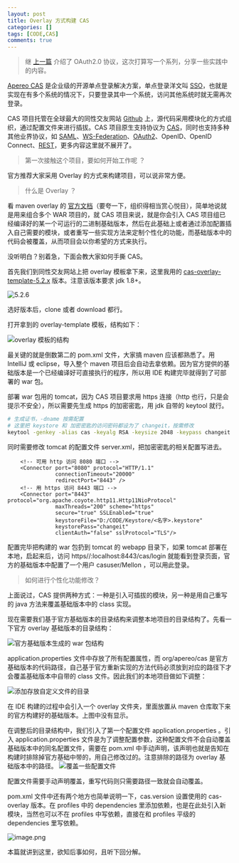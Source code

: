 ```yaml
---
layout: post
title: Overlay 方式构建 CAS 
categories: []
tags: [CODE,CAS]
comments: true
---
```


>继 [上一篇](https://frank-cq.github.io/2018/06/09/%E8%AE%A4%E8%AF%81%E6%8E%88%E6%9D%83%E9%82%A3%E7%82%B9%E4%BA%8B%E5%84%BF/) 介绍了 OAuth2.0 协议，这次打算写一个系列，分享一些实践中的内容。



[Apereo CAS](https://apereo.github.io/cas/5.2.x/index.html) 是企业级的开源单点登录解决方案，单点登录洋文叫 [SSO](https://en.wikipedia.org/wiki/Single_sign-on)，也就是实现在有多个系统的情况下，只要登录其中一个系统，访问其他系统时就无需再次登录。


CAS 项目托管在全球最大的同性交友网站 [Github](https://github.com/apereo/cas) 上，源代码采用模块化的方式组织，通过配置文件来进行插拔。CAS 项目原生支持协议为  [CAS](https://apereo.github.io/cas/5.2.x/protocol/CAS-Protocol.html)，同时也支持多种其他业界协议，如 [SAML](https://apereo.github.io/cas/5.2.x/protocol/SAML-Protocol.html)、[WS-Federation](https://apereo.github.io/cas/5.2.x/protocol/WS-Federation-Protocol.html)、[OAuth2](https://apereo.github.io/cas/5.2.x/protocol/OAuth-Protocol.html)、OpenID、OpenID Connect、[REST](https://apereo.github.io/cas/5.2.x/protocol/REST-Protocol.html)，更多内容这里就不展开了。


>第一次接触这个项目，要如何开始工作呢 ？

官方推荐大家采用 Overlay 的方式来构建项目，可以说非常方便。

>什么是 Overlay ？

看 maven overlay 的 [官方文档](https://maven.apache.org/plugins/maven-war-plugin/overlays.html)（要夸一下，组织得相当赏心悦目），简单地说就是用来组合多个 WAR 项目的，就 CAS 项目来说，就是你会引入 CAS 项目组已经编译好的某一个可运行的二进制基础版本，然后在此基础上或者通过添加配置插入自己需要的模块，或者重写一些实现方法来定制个性化的功能，而基础版本中的代码会被覆盖，从而项目会以你希望的方式来执行。

没听明白？别着急，下面会教大家如何手撕 CAS。


首先我们到同性交友网站上把 overlay 模板拿下来，这里我用的 [cas-overlay-template-5.2.x](https://github.com/apereo/cas-overlay-template/tree/5.2) 版本。注意该版本要求 jdk 1.8+。

![5.2.6](https://upload-images.jianshu.io/upload_images/716099-5e330ccc1c22ca18.png?imageMogr2/auto-orient/strip%7CimageView2/2/w/1240)


选好版本后，clone 或者 download 都行。

打开拿到的 overlay-template 模板，结构如下：

![overlay 模板的结构](https://upload-images.jianshu.io/upload_images/716099-6d7cb3a45d8dc759.png?imageMogr2/auto-orient/strip%7CimageView2/2/w/1240)

最关键的就是倒数第二的 pom.xml 文件，大家搞 maven 应该都熟悉了。用 IntelliJ 或 eclipse，导入整个 maven 项目后会自动去拿依赖。因为官方提供的基础版本是一个已经编译好可直接执行的程序，所以用 IDE 构建完毕就得到了可部署的 war 包。

部署 war 包用的 tomcat，因为 CAS 项目要求用 https 连接（http 也行，只是会提示不安全），所以需要先生成 https 的加密密匙，用 jdk 自带的 keytool 就行。

```bash
# 生成证书，-dname 按需配置
# 这里把 keystore 和 加密密匙的访问密码都设为了 changeit，按需修改
keytool -genkey -alias cas -keyalg RSA -keysize 2048 -keypass changeit -storepass changeit -keystore D:/CODE/Keystore/<名字>.keystore -dname "CN=cas.example.org,OU=example.com,O=cas,L=Shenzhen,ST=Shenzhen,C=CN"
```

同时需要修改 tomcat 的配置文件 server.xml，把加密密匙的相关配置写进去。
```
    <!-- 可用 http 访问 8080 端口 -->
    <Connector port="8080" protocol="HTTP/1.1"
               connectionTimeout="20000"
               redirectPort="8443" />
    <!-- 用 https 访问 8443 端口 -->
    <Connector port="8443" protocol="org.apache.coyote.http11.Http11NioProtocol"
               maxThreads="200" scheme="https"
               secure="true" SSLEnabled="true"
               keystoreFile="D:/CODE/Keystore/<名字>.keystore"
               keystorePass="changeit"
               clientAuth="false" sslProtocol="TLS"/>
```

配置完毕把构建的 war 包扔到 tomcat  的 webapp 目录下，如果 tomcat 部署在本地，启起来后，访问 https//:localhost:8443/cas/login 就能看到登录页面，官方的基础版本中配置了一个用户 casuser/Mellon ，可以用此登录。

>如何进行个性化功能修改？

上面说过，CAS 提供两种方式：一种是引入可插拔的模块，另一种是用自己重写的 java 方法来覆盖基础版本中的 class 实现。

现在需要我们基于官方基础版本的目录结构来调整本地项目的目录结构了。先看一下官方 overlay 基础版本的目录结构：

![官方基础版本生成的 war 包结构](https://upload-images.jianshu.io/upload_images/716099-b8bc19a91546e7fc.png?imageMogr2/auto-orient/strip%7CimageView2/2/w/1240)

application.properties 文件中存放了所有配置属性，而 org/apereo/cas 是官方基础版本的代码路径，自己基于官方重新实现的方法代码必须放到对应的路径下才会覆盖基础版本中自带的 class 文件。因此我们的本地项目做如下调整：

![添加存放自定义文件的目录](https://upload-images.jianshu.io/upload_images/716099-3cd1d938d1fb13da.png?imageMogr2/auto-orient/strip%7CimageView2/2/w/1240)

在 IDE 构建的过程中会引入一个 overlay 文件夹，里面放置从 maven 仓库取下来的官方构建好的基础版本。上图中没有显示。

在调整后的目录结构中，我们引入了第一个配置文件 application.properties 。引入 application.properties 文件是为了调整配置参数，这种配置文件不会自动覆盖基础版本中的同名配置文件，需要在 pom.xml 中手动声明，该声明也就是告知在构建时排除掉官方基础中带的，用自己修改过的。注意排除的路径为 overlay 基础版本中的路径。
![覆盖一些配置文件](https://upload-images.jianshu.io/upload_images/716099-abb9efb27baf186f.png?imageMogr2/auto-orient/strip%7CimageView2/2/w/1240)


配置文件需要手动声明覆盖，重写代码则只需要路径一致就会自动覆盖。

pom.xml 文件中还有两个地方也简单说明一下，cas.version 设置使用的 cas-overlay 版本。在 profiles 中的 dependencies 里添加依赖，也是在此处引入新模块，当然也可以不在 profiles 中写依赖，直接在和 profiles 平级的 dependencies 里写依赖。

![image.png](https://upload-images.jianshu.io/upload_images/716099-b1bfdf0fc855bbf1.png?imageMogr2/auto-orient/strip%7CimageView2/2/w/1240)


本篇就讲到这里，欲知后事如何，且听下回分解。

